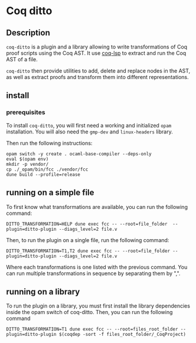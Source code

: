 # Coq ditto

## Description

`coq-ditto` is a plugin and a library allowing to write transformations of Coq proof scripts using the Coq AST.
It use [coq-lsp](https://github.com/ejgallego/coq-lsp) to extract and run the Coq AST of a file.

`coq-ditto` then provide utilities to add, delete and replace nodes in the AST, as well as extract proofs and 
transform them into different representations.

## install


### prerequisites

To install `coq-ditto`, you will first need a working and initialized `opam` installation.
You will also need the `gmp-dev` and `linux-headers` library.

Then run the following instructions:
```shell
opam switch -y create . ocaml-base-compiler --deps-only
eval $(opam env)
mkdir -p vendor/
cp ./_opam/bin/fcc ./vendor/fcc
dune build --profile=release
```

## running on a simple file

To first know what transformations are available, you can run the following command:

``` shell
DITTO_TRANSFORMATION=HELP dune exec fcc -- --root=file_folder  --plugin=ditto-plugin --diags_level=2 file.v
```

Then, to run the plugin on a single file, run the following command:

```shell
DITTO_TRANSFORMATION=T1,T2 dune exec fcc -- --root=file_folder --plugin=ditto-plugin --diags_level=2 file.v
```
Where each transformations is one listed with the previous command. You can run multiple transformations in sequence by separating them by ",".

## running on a library

To run the plugin on a library, you must first install the library dependencies inside the opam switch of coq-ditto.
Then, you can run the following command
```shell
DITTO_TRANSFORMATION=T1 dune exec fcc -- --root=files_root_folder --plugin=ditto-plugin $(coqdep -sort -f files_root_folder/_CoqProject) 
```

